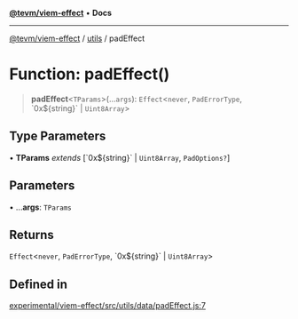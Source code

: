 [**@tevm/viem-effect**](../../README.md) • **Docs**

***

[@tevm/viem-effect](../../modules.md) / [utils](../README.md) / padEffect

# Function: padEffect()

> **padEffect**\<`TParams`\>(...`args`): `Effect`\<`never`, `PadErrorType`, \`0x$\{string\}\` \| `Uint8Array`\>

## Type Parameters

• **TParams** *extends* [\`0x$\{string\}\` \| `Uint8Array`, `PadOptions?`]

## Parameters

• ...**args**: `TParams`

## Returns

`Effect`\<`never`, `PadErrorType`, \`0x$\{string\}\` \| `Uint8Array`\>

## Defined in

[experimental/viem-effect/src/utils/data/padEffect.js:7](https://github.com/evmts/tevm-monorepo/blob/main/experimental/viem-effect/src/utils/data/padEffect.js#L7)
